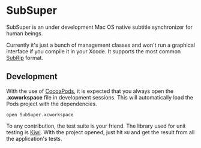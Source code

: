 # SubSuper

SubSuper is an under development Mac OS native subtitle synchronizer for human beings.

Currently it's just a bunch of management classes and won't run a graphical interface if you compile it in your Xcode. It supports the most common [SubRip](http://www.matroska.org/technical/specs/subtitles/srt.html) format.

## Development

With the use of [CocoaPods](http://cocoapods.org/), it is expected that you always open the **.xcworkspace** file in development sessions. This will automatically load the Pods project with the dependencies.

```console
open SubSuper.xcworkspace
```

To any contribution, the test suite is your friend. The library used for unit testing is [Kiwi](https://github.com/allending/Kiwi). With the project opened, just hit `⌘U` and get the result from all the application's tests.
